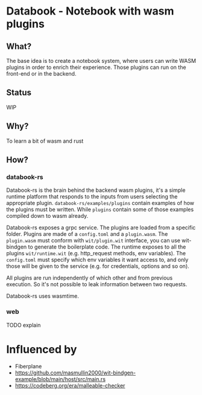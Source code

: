 # Databook - Notebook with wasm plugins

## What?

The base idea is to create a notebook system, where users can write WASM plugins in order to enrich their experience. Those plugins can run on the front-end or in the backend.

## Status

WIP

## Why?

To learn a bit of wasm and rust

## How?

### databook-rs

Databook-rs is the brain behind the backend wasm plugins, it's a simple runtime platform that responds to the inputs from users selecting the appropriate plugin. `databook-rs/examples/plugins` contain examples of how the plugins must be written. While `plugins` contain some of those examples compiled down to wasm already. 

Databook-rs exposes a grpc service. The plugins are loaded from a specific folder. Plugins are made of a `config.toml` and a `plugin.wasm`. The `plugin.wasm` must conform with `wit/plugin.wit` interface, you can use wit-bindgen to generate the boilerplate code. The runtime exposes to all the plugins `wit/runtime.wit` (e.g. http_request methods, env variables). The `config.toml` must specify which env variables it want access to, and only those will be given to the service (e.g. for credentials, options and so on).

All plugins are run independently of which other and from previous execution. So it's not possible to leak information between two requests.

Databook-rs uses wasmtime.

### web

TODO explain


# Influenced by

- Fiberplane
- https://github.com/masmullin2000/wit-bindgen-example/blob/main/host/src/main.rs
- https://codeberg.org/era/malleable-checker 
